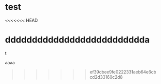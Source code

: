 # test
<<<<<<< HEAD

dddddddddddddddddddddddddda
=======
t

aaaa
>>>>>>> ef39cbee9fe0222331aeb64e6cbcd2d33160c2d8

